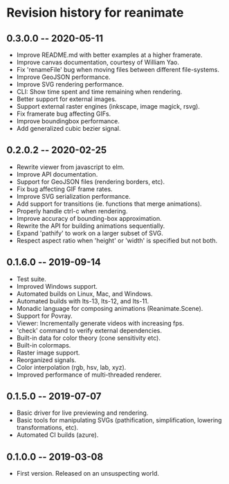 # Revision history for reanimate

## 0.3.0.0 -- 2020-05-11

* Improve README.md with better examples at a higher framerate.
* Improve canvas documentation, courtesy of William Yao.
* Fix 'renameFile' bug when moving files between different file-systems.
* Improve GeoJSON performance.
* Improve SVG rendering performance.
* CLI: Show time spent and time remaining when rendering.
* Better support for external images.
* Support external raster engines (inkscape, image magick, rsvg).
* Fix framerate bug affecting GIFs.
* Improve boundingbox performance.
* Add generalized cubic bezier signal.

## 0.2.0.2 -- 2020-02-25

* Rewrite viewer from javascript to elm.
* Improve API documentation.
* Support for GeoJSON files (rendering borders, etc).
* Fix bug affecting GIF frame rates.
* Improve SVG serialization performance.
* Add support for transitions (ie. functions that merge animations).
* Properly handle ctrl-c when rendering.
* Improve accuracy of bounding-box approximation.
* Rewrite the API for building animations sequentially.
* Expand 'pathify' to work on a larger subset of SVG.
* Respect aspect ratio when 'height' or 'width' is specified but not both.

## 0.1.6.0 -- 2019-09-14

* Test suite.
* Improved Windows support.
* Automated builds on Linux, Mac, and Windows.
* Automated builds with lts-13, lts-12, and lts-11.
* Monadic language for composing animations (Reanimate.Scene).
* Support for Povray.
* Viewer: Incrementally generate videos with increasing fps.
* 'check' command to verify external dependencies.
* Built-in data for color theory (cone sensitivity etc).
* Built-in colormaps.
* Raster image support.
* Reorganized signals.
* Color interpolation (rgb, hsv, lab, xyz).
* Improved performance of multi-threaded renderer.

## 0.1.5.0 -- 2019-07-07

* Basic driver for live previewing and rendering.
* Basic tools for manipulating SVGs (pathification, simplification, lowering
  transformations, etc).
* Automated CI builds (azure).

## 0.1.0.0 -- 2019-03-08

* First version. Released on an unsuspecting world.
